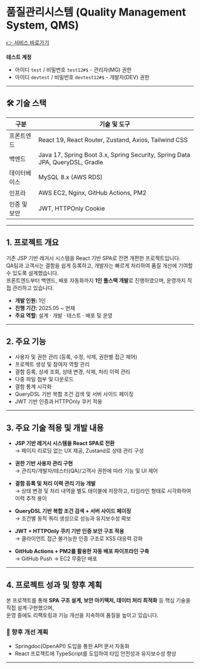 # 품질관리시스템 (Quality Management System, QMS)

[👉 서비스 바로가기](https://qms.jaemin.app)  

**테스트 계정**  
- 아이디 `test` / 비밀번호 `test12#$` - 관리자(MG) 권한  
- 아이디 `devtest` / 비밀번호 `devtest12#$` - 개발자(DEV) 권한

---

## 🛠️ 기술 스택

| 구분         | 기술 및 도구                                                       |
|--------------|--------------------------------------------------------------------|
| 프론트엔드   | React 19, React Router, Zustand, Axios, Tailwind CSS              |
| 백엔드       | Java 17, Spring Boot 3.x, Spring Security, Spring Data JPA, QueryDSL, Gradle |
| 데이터베이스 | MySQL 8.x (AWS RDS)                                                |
| 인프라       | AWS EC2, Nginx, GitHub Actions, PM2                                |
| 인증 및 보안 | JWT, HTTPOnly Cookie                                               |

---

## 1. 프로젝트 개요

기존 JSP 기반 레거시 시스템을 React 기반 SPA로 전면 개편한 프로젝트입니다.  
QA팀과 고객사는 결함을 쉽게 등록하고, 개발자는 빠르게 처리하여 품질 개선에 기여할 수 있도록 설계했습니다.  
프론트엔드부터 백엔드, 배포 자동화까지 **1인 풀스택 개발**로 진행하였으며, 운영까지 직접 관리하고 있습니다.

- **개발 인원:** 1인  
- **진행 기간:** 2025.05 ~ 현재  
- **주요 역할:** 설계 · 개발 · 테스트 · 배포 및 운영

---

## 2. 주요 기능

- 사용자 및 권한 관리 (등록, 수정, 삭제, 권한별 접근 제어)
- 프로젝트 생성 및 참여자 역할 관리
- 결함 등록, 상세 조회, 상태 변경, 삭제, 처리 이력 관리
- 다중 파일 첨부 및 다운로드
- 결함 통계 시각화 
- QueryDSL 기반 복합 조건 검색 및 서버 사이드 페이징
- JWT 기반 인증과 HTTPOnly 쿠키 적용

---

## 3. 주요 기술 적용 및 개발 내용

- **JSP 기반 레거시 시스템을 React SPA로 전환**  
  → 페이지 리로딩 없는 UX 제공, Zustand로 상태 관리 구성

- **권한 기반 사용자 관리 구현**  
  → 관리자/개발자/테스터(QA)/고객사 권한에 따라 기능 및 UI 제어

- **결함 등록 및 처리 이력 관리 기능 개발**  
  → 상태 변경 및 처리 내역을 별도 테이블에 저장하고, 타임라인 형태로 시각화하여 이력 추적 용이

- **QueryDSL 기반 복합 조건 검색 + 서버 사이드 페이징**  
  → 조건별 동적 쿼리 생성으로 성능과 유지보수성 확보

- **JWT + HTTPOnly 쿠키 기반 인증 보안 구조 적용**  
  → 클라이언트 접근 불가능한 인증 구조로 XSS 대응력 강화

- **GitHub Actions + PM2를 활용한 자동 배포 파이프라인 구축**  
  → GitHub Push → EC2 무중단 배포 

---

## 4. 프로젝트 성과 및 향후 계획

본 프로젝트를 통해 **SPA 구조 설계, 보안 아키텍처, 데이터 처리 최적화** 등 핵심 기술을 직접 설계·구현했으며,  
운영 중에도 리팩토링과 기능 개선을 지속하여 품질을 높이고 있습니다.

### 🔄 향후 개선 계획

- Springdoc(OpenAPI) 도입을 통한 API 문서 자동화
- React 프로젝트에 TypeScript를 도입하여 타입 안전성과 유지보수성 향상

---

